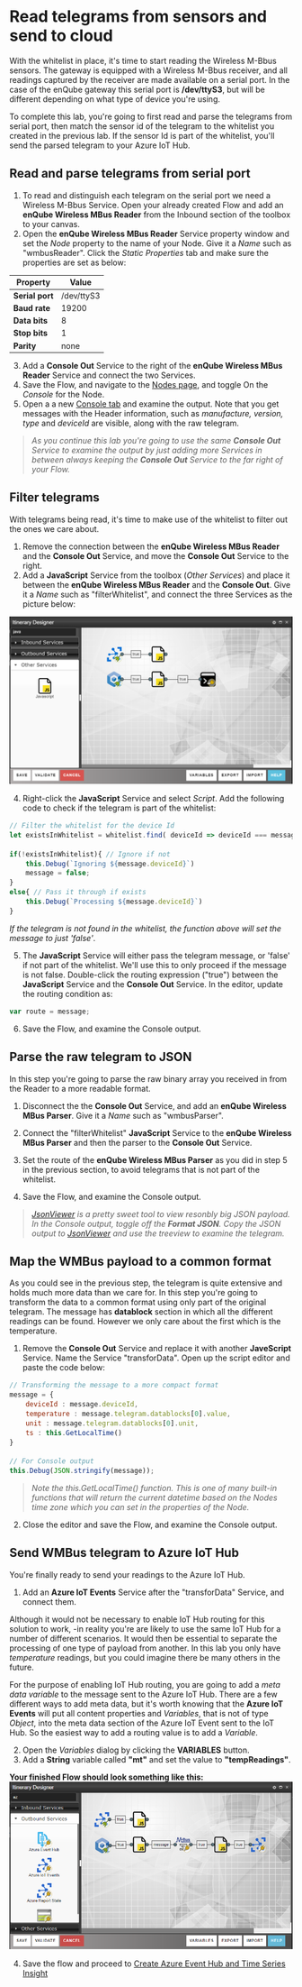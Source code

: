 
# Read telegrams from sensors and send to cloud

With the whitelist in place, it's time to start reading the Wireless M-Bbus sensors. The gateway is equipped with a Wireless M-Bbus receiver, and all readings captured by the receiver are made available on a serial port. In the case of the enQube gateway this serial port is **/dev/ttyS3**, but will be different depending on what type of device you're using.

To complete this lab, you're going to first read and parse the telegrams from serial port, then match the sensor id of the telegram to the whitelist you created in the previous lab. If the sensor Id is part of the whitelist, you'll send the parsed telegram to your Azure IoT Hub. 

## Read and parse telegrams from serial port

1. To read and distinguish each telegram on the serial port we need a Wireless M-Bbus Service. Open your already created Flow and add an **enQube Wireless MBus Reader** from the Inbound section of the toolbox to your canvas. 
2. Open the **enQube Wireless MBus Reader** Service property window and set the *Node* property to the name of your Node. Give it a *Name* such as "wmbusReader". Click the *Static Properties* tab and make sure the properties are set as below:

| Property | Value |
|-------|--------|
| **Serial port** | /dev/ttyS3 |
| **Baud rate** | 19200 |
| **Data bits** | 8 |
| **Stop bits** | 1 |
| **Parity** | none |

3. Add a **Console Out** Service to the right of the **enQube Wireless MBus Reader** Service and connect the two Services. 
4. Save the Flow, and navigate to the [Nodes page](https://microservicebus.com/Nodes), and toggle On the *Console* for the Node.
5. Open a a new [Console tab](https://microservicebus.com/console) and examine the output. Note that you get messages with the Header information, such as *manufacture, version, type* and *deviceId* are visible, along with the raw telegram.

> *As you continue this lab you're going to use the same **Console Out** Service to examine the output by just adding more Services in between always keeping the **Console Out** Service to the far right of your Flow.*

## Filter telegrams
With telegrams being read, it's time to make use of the whitelist to filter out the ones we care about.

1. Remove the connection between the **enQube Wireless MBus Reader** and the **Console Out** Service, and move the **Console Out** Service to the right.
3. Add a **JavaScript** Service from the toolbox (*Other Services*) and place it between the **enQube Wireless MBus Reader** and the **Console Out**. Give it a *Name* such as "filterWhitelist",  and connect the three Services as the picture below:

<img src="./img/read-telegrams-1.png"/>


4. Right-click the **JavaScript** Service and select *Script*. Add the following code to check if the telegram is part of the whitelist:

```javascript
// Filter the whitelist for the device Id
let existsInWhitelist = whitelist.find( deviceId => deviceId === message.deviceId );

if(!existsInWhitelist){ // Ignore if not
    this.Debug(`Ignoring ${message.deviceId}`)
    message = false;
}
else{ // Pass it through if exists
    this.Debug(`Processing ${message.deviceId}`)
}
```
*If the telegram is not found in the whitelist, the function above will set the message to just 'false'*. 

5. The **JavaScript** Service will either pass the telegram message, or 'false' if not part of the whitelist. We'll use this to only proceed if the message is not false. Double-click the routing expression ("true") between the **JavaScript** Service and the **Console Out** Service. In the editor, update the routing condition as:

```javascript
var route = message;
```

6. Save the Flow, and examine the Console output.

## Parse the raw telegram to JSON

In this step you're going to parse the raw binary array you received in from the Reader to a more readable format.

1. Disconnect the  the **Console Out** Service, and add an **enQube Wireless MBus Parser**. Give it a *Name* such as "wmbusParser".

2. Connect the "filterWhitelist" **JavaScript** Service to the **enQube Wireless MBus Parser** and then the parser to the **Console Out** Service.

3. Set the route of the **enQube Wireless MBus Parser** as you did in step 5 in the previous section, to avoid telegrams that is not part of the whitelist.  

4. Save the Flow, and examine the Console output.

> *[JsonViewer](http://jsonviewer.stack.hu/) is a pretty sweet tool to view resonbly big JSON payload. In the Console output, toggle off the **Format JSON**. Copy the JSON output to [JsonViewer](http://jsonviewer.stack.hu/) and use the treeview to examine the telegram.*

## Map the WMBus payload to a common format 

As you could see in the previous step, the telegram is quite extensive and holds much more data than we care for. In this step you're going to transform the data to a common format using only part of the original telegram. The message has **datablock** section in which all the different readings can be found. However we only care about the first which is the temperature.

1. Remove the **Console Out** Service and replace it with another **JaveScript** Service. Name the Service "transforData". Open up the script editor and paste the code below:

```javascript
// Transforming the message to a more compact format
message = {
    deviceId : message.deviceId,
    temperature : message.telegram.datablocks[0].value,
    unit : message.telegram.datablocks[0].unit,
    ts : this.GetLocalTime()
}

// For Console output
this.Debug(JSON.stringify(message));
```
> *Note the *this.GetLocalTime()* function. This is one of many built-in functions that will return the current datetime based on the Nodes time zone which you can set in the properties of the Node.*

2. Close the editor and save the Flow, and examine the Console output.

## Send WMBus telegram to Azure IoT Hub

You're finally ready to send your readings to the Azure IoT Hub. 
1. Add an **Azure IoT Events** Service after the "transforData" Service, and connect them.

Although it would not be necessary to enable IoT Hub routing for this solution to work, -in reality you're are likely to use the same IoT Hub for a number of different scenarios. It would then be essential to separate the processing of one type of payload from another. In this lab you only have *temperature* readings, but you could imagine there be many others in the future.

For the purpose of enabling IoT Hub routing, you are going to add a *meta data variable* to the message sent to the Azure IoT Hub. There are a few different ways to add meta data, but it's worth knowing that the **Azure IoT Events** will put all content properties and *Variables*, that is not of type *Object*, into the meta data section of the Azure IoT Event sent to the IoT Hub. So the easiest way to add a routing value is to add a *Variable*.

2. Open the *Variables* dialog by clicking the **VARIABLES** button.
3. Add a **String** variable called **"mt"** and set the value to **"tempReadings"**.


**Your finished Flow should look something like this:**
<img src="./img/read-telegrams-2.png"/>

4. Save the flow and proceed to [Create Azure Event Hub and Time Series Insight](./Day_2_Integrate_with_tsi.md)
